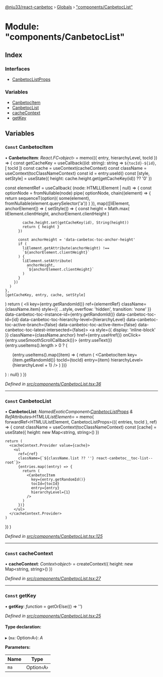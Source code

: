 [@nju33/react-canbetoc](../README.md) › [Globals](../globals.md) › ["components/CanbetocList"](_components_canbetoclist_.md)

# Module: "components/CanbetocList"

## Index

### Interfaces

* [CanbetocListProps](../interfaces/_components_canbetoclist_.canbetoclistprops.md)

### Variables

* [CanbetocItem](_components_canbetoclist_.md#const-canbetocitem)
* [CanbetocList](_components_canbetoclist_.md#const-canbetoclist)
* [cacheContext](_components_canbetoclist_.md#const-cachecontext)
* [getKey](_components_canbetoclist_.md#const-getkey)

## Variables

### `Const` CanbetocItem

• **CanbetocItem**: *React.FC‹object›* = memo(({ entry, hierarchyLevel, tocId }) => {
  const getCacheKey = useCallback((id: string): string => `${tocId}-${id}`, [
    tocId
  ])
  const cache = useContext(cacheContext)
  const className = useContext(tocClassNameContext)
  const id = entry.useId()
  const [style, setStyle] = useState<any>({
    height: cache.height.get(getCacheKey(id)) ?? '0'
  })

  const elementRef = useCallback(
    (node: HTMLLIElement | null) => {
      const optionNode = fromNullable(node)
      pipe(
        optionNode,
        chain((element) => {
          return sequenceT(option)(
            some(element),
            fromNullable(element.querySelector('a'))
          )
        }),
        map(([liElement, anchorElement]) => {
          setStyle(() => {
            const height = Math.max(
              liElement.clientHeight,
              anchorElement.clientHeight
            )

            cache.height.set(getCacheKey(id), String(height))
            return { height }
          })

          const anchorHeight = 'data-canbetoc-toc-anchor-height'
          if (
            liElement.getAttribute(anchorHeight) !==
            `${anchorElement.clientHeight}`
          ) {
            liElement.setAttribute(
              anchorHeight,
              `${anchorElement.clientHeight}`
            )
          }
        })
      )
    },
    [getCacheKey, entry, cache, setStyle]
  )
  return (
    <li
      key={entry.getRandomId()}
      ref={elementRef}
      className={className.item}
      style={{ ...style, overflow: 'hidden', transition: 'none' }}
      data-canbetoc-toc-instance-id={entry.getRandomId()}
      data-canbetoc-toc-id={id}
      data-canbetoc-toc-hierarchy-level={hierarchyLevel}
      data-canbetoc-toc-active-branch={false}
      data-canbetoc-toc-active-item={false}
      data-canbetoc-toc-latest-intersected={false}>
      <a
        style={{ display: 'inline-block' }}
        className={className.anchor}
        href={entry.useHref()}
        onClick={entry.useSmoothScrollCallback()}>
        <span className={className.text}>{entry.useText()}</span>
      </a>
      {entry.useItems().length > 0 ? (
        <ul className={className.list}>
          {entry.useItems().map((item) => {
            return (
              <CanbetocItem
                key={item.getRandomId()}
                tocId={tocId}
                entry={item}
                hierarchyLevel={hierarchyLevel + 1}
              />
            )
          })}
        </ul>
      ) : null}
    </li>
  )
})

*Defined in [src/components/CanbetocList.tsx:36](https://github.com/nju33/react-canbetoc/blob/62216a1/src/components/CanbetocList.tsx#L36)*

___

### `Const` CanbetocList

• **CanbetocList**: *NamedExoticComponent‹[CanbetocListProps](../interfaces/_components_canbetoclist_.canbetoclistprops.md) & RefAttributes‹HTMLUListElement››* = memo(
  forwardRef<HTMLUListElement, CanbetocListProps>(({ entries, tocId }, ref) => {
    const className = useContext(tocClassNameContext)
    const [cache] = useState({
      height: new Map<string, string>()
    })

    return (
      <cacheContext.Provider value={cache}>
        <ul
          ref={ref}
          className={`${className.list ?? ''} react-canbetoc__toc-list--root`}>
          {entries.map((entry) => {
            return (
              <CanbetocItem
                key={entry.getRandomId()}
                tocId={tocId}
                entry={entry}
                hierarchyLevel={1}
              />
            )
          })}
        </ul>
      </cacheContext.Provider>
    )
  })
)

*Defined in [src/components/CanbetocList.tsx:125](https://github.com/nju33/react-canbetoc/blob/62216a1/src/components/CanbetocList.tsx#L125)*

___

### `Const` cacheContext

• **cacheContext**: *Context‹object›* = createContext({
  height: new Map<string, string>()
})

*Defined in [src/components/CanbetocList.tsx:27](https://github.com/nju33/react-canbetoc/blob/62216a1/src/components/CanbetocList.tsx#L27)*

___

### `Const` getKey

• **getKey**: *function* = getOrElse(() => '')

*Defined in [src/components/CanbetocList.tsx:25](https://github.com/nju33/react-canbetoc/blob/62216a1/src/components/CanbetocList.tsx#L25)*

#### Type declaration:

▸ (`ma`: Option‹A›): *A*

**Parameters:**

Name | Type |
------ | ------ |
`ma` | Option‹A› |
